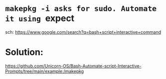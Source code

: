 # `makepkg -i asks for sudo. Automate it using `expect
sch: https://www.google.com/search?q=bash+script+interactive+command

# Solution:
https://github.com/Unicorn-OS/Bash-Automate-script-Interactive-Prompts/tree/main/example:/makepkg
